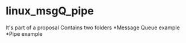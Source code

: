 # linux_msgQ_pipe
It's part of a proposal
Contains two folders 
*Message Queue example
*Pipe example

